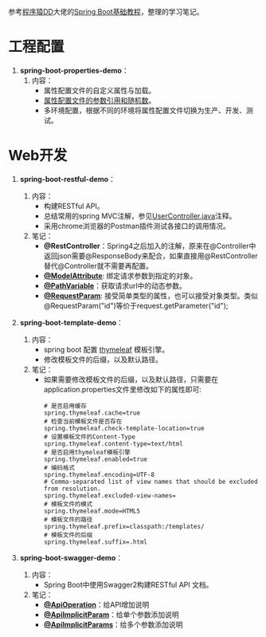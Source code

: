 参考[程序猿DD](https://github.com/dyc87112)大佬的[Spring Boot基础教程](http://blog.didispace.com/Spring-Boot%E5%9F%BA%E7%A1%80%E6%95%99%E7%A8%8B/)，整理的学习笔记。

# 工程配置

1. **spring-boot-properties-demo**：
    1. 内容：
        * 属性配置文件的自定义属性与加载。
        * [属性配置文件的参数引用和随机数](https://github.com/wangleeyom/spring-boot-learning/blob/master/spring-boot-properties-demo/src/main/resources/application.properties)。
        * 多环境配置，根据不同的环境将属性配置文件切换为生产、开发、测试。

# Web开发

1. **spring-boot-restful-demo**：
    1. 内容：
        * 构建RESTful API。
        * 总结常用的spring MVC注解，参见[UserController.java](https://github.com/wangleeyom/spring-boot-learning/blob/master/spring-boot-restful-demo/src/main/java/com/leeyom/controller/UserController.java)注释。
        * 采用chrome浏览器的Postman插件测试各接口的调用情况。
    2. 笔记：
        * **@RestController**：Spring4之后加入的注解，原来在@Controller中返回json需要@ResponseBody来配合，如果直接用@RestController替代@Controller就不需要再配置。
        * **[@ModelAttribute](https://github.com/wangleeyom/spring-boot-learning/blob/master/spring-boot-restful-demo/src/main/java/com/leeyom/controller/UserController.java)**: 绑定请求参数到指定的对象。
        * **[@PathVariable](https://github.com/wangleeyom/spring-boot-learning/blob/master/spring-boot-restful-demo/src/main/java/com/leeyom/controller/UserController.java)**：获取请求url中的动态参数。
        * **[@RequestParam](https://github.com/wangleeyom/spring-boot-learning/blob/master/spring-boot-restful-demo/src/main/java/com/leeyom/controller/UserController.java)**: 接受简单类型的属性，也可以接受对象类型。类似@RequestParam("id")等价于request.getParameter("id");
    
2. **spring-boot-template-demo**：
    1. 内容：
        * spring boot 配置 [thymeleaf](https://github.com/wangleeyom/spring-boot-learning/blob/master/spring-boot-template-demo/src/main/resources/templates/index.html) 模板引擎。
        * 修改模板文件的后缀，以及默认路径。
    2. 笔记：
        * 如果需要修改模板文件的后缀，以及默认路径，只需要在application.properties文件里修改如下的属性即可:
            ```properties
          # 是否启用缓存
          spring.thymeleaf.cache=true
          # 检查当前模板文件是否存在
          spring.thymeleaf.check-template-location=true
          # 设置模板文件的Content-Type
          spring.thymeleaf.content-type=text/html
          # 是否启用thymeleaf模板引擎
          spring.thymeleaf.enabled=true
          # 编码格式
          spring.thymeleaf.encoding=UTF-8
          # Comma-separated list of view names that should be excluded from resolution.
          spring.thymeleaf.excluded-view-names=
          # 模板文件的模式
          spring.thymeleaf.mode=HTML5
          # 模板文件的路径
          spring.thymeleaf.prefix=classpath:/templates/
          # 模板文件的后缀
          spring.thymeleaf.suffix=.html
            ```
3. **spring-boot-swagger-demo**：
    1. 内容：
        * Spring Boot中使用Swagger2构建RESTful API 文档。
    2. 笔记：
        * **[@ApiOperation](https://github.com/wangleeyom/spring-boot-learning/blob/master/spring-boot-swagger-demo/src/main/java/com/leeyom/controller/UserController.java)**：给API增加说明
        * **[@ApiImplicitParam](https://github.com/wangleeyom/spring-boot-learning/blob/master/spring-boot-swagger-demo/src/main/java/com/leeyom/controller/UserController.java)**：给单个参数添加说明
        * **[@ApiImplicitParams](https://github.com/wangleeyom/spring-boot-learning/blob/master/spring-boot-swagger-demo/src/main/java/com/leeyom/controller/UserController.java)**：给多个参数添加说明
